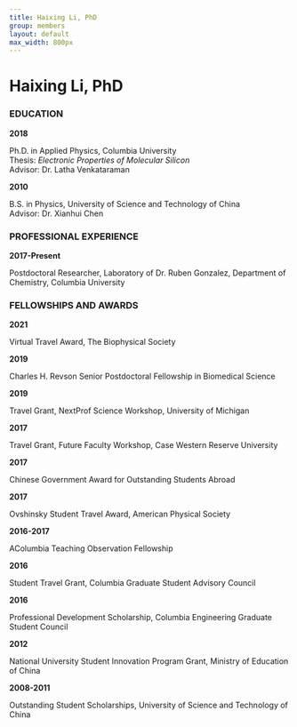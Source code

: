 ```yaml
---
title: Haixing Li, PhD
group: members
layout: default
max_width: 800px
---
```


# Haixing Li, PhD

### EDUCATION
<div class="row" style="max-width: {{page.max_width}};">
<div class="col-sm col-sm-2"><strong>2018</strong></div><div class="col col-sm-10"><p>Ph.D. in Applied Physics, Columbia University<br>
	Thesis: <em>Electronic Properties of Molecular Silicon</em><br>
	Advisor: Dr. Latha Venkataraman</p></div>
<div class="col-sm col-sm-2"><strong>2010</strong></div><div class="col col-sm-10"><p>B.S. in Physics, University of Science and Technology of China<br>
		Advisor: Dr. Xianhui Chen</p></div>
</div>


### PROFESSIONAL EXPERIENCE
<div class="row" style="max-width: {{page.max_width}}">
<div class="col-sm col-sm-2"><strong>2017-Present</strong></div><div class="col col-sm-10"><p>Postdoctoral Researcher, Laboratory of Dr. Ruben Gonzalez, Department of Chemistry, Columbia University</p></div>



### FELLOWSHIPS AND AWARDS
<div class="row" style="max-width: {{page.max_width}}">
<div class="col-sm col-sm-2"><strong>2021</strong></div><div class="col col-sm-10"><p>Virtual Travel Award, The Biophysical Society</p></div>
<div class="col-sm col-sm-2"><strong>2019</strong></div><div class="col col-sm-10"><p>Charles H. Revson Senior Postdoctoral Fellowship in Biomedical Science</p></div>
<div class="col-sm col-sm-2"><strong>2019</strong></div><div class="col col-sm-10"><p>Travel Grant, NextProf Science Workshop, University of Michigan</p></div>
<div class="col-sm col-sm-2"><strong>2017</strong></div><div class="col col-sm-10"><p>Travel Grant, Future Faculty Workshop, Case Western Reserve University</p></div>
<div class="col-sm col-sm-2"><strong>2017</strong></div><div class="col col-sm-10"><p>Chinese Government Award for Outstanding Students Abroad</p></div>
<div class="col-sm col-sm-2"><strong>2017</strong></div><div class="col col-sm-10"><p>Ovshinsky Student Travel Award, American Physical Society</p></div>
<div class="col-sm col-sm-2"><strong>2016-2017</strong></div><div class="col col-sm-10"><p>AColumbia Teaching Observation Fellowship</p></div>
<div class="col-sm col-sm-2"><strong>2016</strong></div><div class="col col-sm-10"><p>Student Travel Grant, Columbia Graduate Student Advisory Council</p></div>
<div class="col-sm col-sm-2"><strong>2016</strong></div><div class="col col-sm-10"><p>Professional Development Scholarship, Columbia Engineering Graduate Student Council</p></div>
<div class="col-sm col-sm-2"><strong>2012</strong></div><div class="col col-sm-10"><p>National University Student Innovation Program Grant, Ministry of Education of China</p></div>
<div class="col-sm col-sm-2"><strong>2008-2011</strong></div><div class="col col-sm-10"><p>Outstanding Student Scholarships, University of Science and Technology of China</p></div>
</div>
	
	

